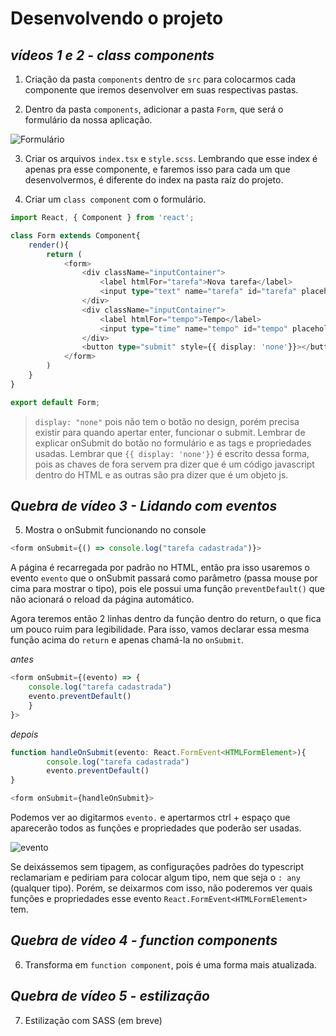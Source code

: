 # Desenvolvendo o projeto

## *vídeos 1 e 2 - class components*

1. Criação da pasta `components` dentro de `src` para colocarmos cada componente que iremos desenvolver em suas respectivas pastas.

2. Dentro da pasta `components`, adicionar a pasta `Form`, que será o formulário da nossa aplicação.

![Formulário](https://media.discordapp.net/attachments/831974152667398214/854727743556419614/unknown.png)

3. Criar os arquivos `index.tsx` e `style.scss`. Lembrando que esse index é apenas pra esse componente, e faremos isso para cada um que desenvolvermos, é diferente do index na pasta raíz do projeto.

4. Criar um `class component` com o formulário.

```ts
import React, { Component } from 'react';

class Form extends Component{
    render(){
        return (
            <form>
                <div className="inputContainer">
                    <label htmlFor="tarefa">Nova tarefa</label>
                    <input type="text" name="tarefa" id="tarefa" placeholder="O que você estudará?"/>
                </div>
                <div className="inputContainer">
                    <label htmlFor="tempo">Tempo</label>
                    <input type="time" name="tempo" id="tempo" placeholder="00:00"/>
                </div>
                <button type="submit" style={{ display: 'none'}}></button>
            </form>
        )
    }
}

export default Form;
```

> `display: "none"` pois não tem o botão no design, porém precisa existir para quando apertar enter, funcionar o submit.
> Lembrar de explicar onSubmit do botão no formulário e as tags e propriedades usadas.
> Lembrar que `{{ display: 'none'}}` é escrito dessa forma, pois as chaves de fora servem pra dizer que é um código javascript dentro do HTML e as outras são pra dizer que é um objeto js.

## *Quebra de vídeo 3 - Lidando com eventos*

5. Mostra o onSubmit funcionando no console

```ts
<form onSubmit={() => console.log("tarefa cadastrada")}>
```

A página é recarregada por padrão no HTML, então pra isso usaremos o evento `evento` que o onSubmit passará como parâmetro (passa mouse por cima para mostrar o tipo), pois ele possui uma função `preventDefault()` que não acionará o reload da página automático.

Agora teremos então 2 linhas dentro da função dentro do return, o que fica um pouco ruim para legibilidade. Para isso, vamos declarar essa mesma função acima do `return` e apenas chamá-la no `onSubmit`.

*antes*
```ts
<form onSubmit={(evento) => {
    console.log("tarefa cadastrada")
    evento.preventDefault()
    }
}>
```

*depois*
```ts
function handleOnSubmit(evento: React.FormEvent<HTMLFormElement>){
        console.log("tarefa cadastrada")
        evento.preventDefault()
}
```

```ts
<form onSubmit={handleOnSubmit}>

```

Podemos ver ao digitarmos `evento.` e apertarmos ctrl + espaço que aparecerão todos as funções e propriedades que poderão ser usadas.

![evento](https://media.discordapp.net/attachments/826504749561413662/855084991078465556/unknown.png)

Se deixássemos sem tipagem, as configurações padrões do typescript reclamariam e pediriam para colocar algum tipo, nem que seja o `: any` (qualquer tipo). Porém, se deixarmos com isso, não poderemos ver quais funções e propriedades esse evento `React.FormEvent<HTMLFormElement>` tem.

## *Quebra de vídeo 4 - function components*

6. Transforma em `function component`, pois é uma forma mais atualizada.

## *Quebra de vídeo 5 - estilização*

7. Estilização com SASS (em breve)